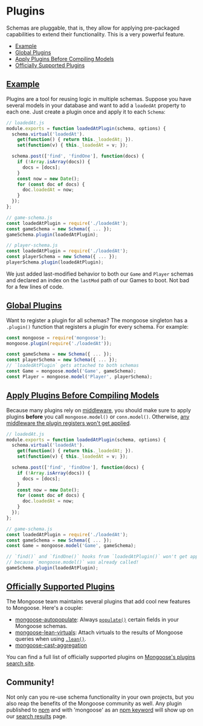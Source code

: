 # Plugins

Schemas are pluggable, that is, they allow for applying pre-packaged capabilities to extend their functionality. This is a very powerful feature.

<ul class="toc">
  <li><a href="#example">Example</a></li>
  <li><a href="#global">Global Plugins</a></li>
  <li><a href="#apply-plugins-before-compiling-models">Apply Plugins Before Compiling Models</a></li>
  <li><a href="#official">Officially Supported Plugins</a></li>
</ul>

<h2 id="example"><a href="#example">Example</a></h2>

Plugins are a tool for reusing logic in multiple schemas. Suppose you have
several models in your database and want to add a `loadedAt` property
to each one. Just create a plugin once and apply it to each `Schema`:

```javascript
// loadedAt.js
module.exports = function loadedAtPlugin(schema, options) {
  schema.virtual('loadedAt').
    get(function() { return this._loadedAt; }).
    set(function(v) { this._loadedAt = v; });

  schema.post(['find', 'findOne'], function(docs) {
    if (!Array.isArray(docs)) {
      docs = [docs];
    }
    const now = new Date();
    for (const doc of docs) {
      doc.loadedAt = now;
    }
  });
};

// game-schema.js
const loadedAtPlugin = require('./loadedAt');
const gameSchema = new Schema({ ... });
gameSchema.plugin(loadedAtPlugin);

// player-schema.js
const loadedAtPlugin = require('./loadedAt');
const playerSchema = new Schema({ ... });
playerSchema.plugin(loadedAtPlugin);
```

We just added last-modified behavior to both our `Game` and `Player` schemas and declared an index on the `lastMod` path of our Games to boot. Not bad for a few lines of code.

<h2 id="global"><a href="#global">Global Plugins</a></h2>

Want to register a plugin for all schemas? The mongoose singleton has a
`.plugin()` function that registers a plugin for every schema. For
example:

```javascript
const mongoose = require('mongoose');
mongoose.plugin(require('./loadedAt'));

const gameSchema = new Schema({ ... });
const playerSchema = new Schema({ ... });
// `loadedAtPlugin` gets attached to both schemas
const Game = mongoose.model('Game', gameSchema);
const Player = mongoose.model('Player', playerSchema);
```

<h2 id="apply-plugins-before-compiling-models"><a href="#apply-plugins-before-compiling-models">Apply Plugins Before Compiling Models</a></h2>

Because many plugins rely on [middleware](middleware.html), you should make sure to apply plugins **before**
you call `mongoose.model()` or `conn.model()`. Otherwise, [any middleware the plugin registers won't get applied](middleware.html#defining).

```javascript
// loadedAt.js
module.exports = function loadedAtPlugin(schema, options) {
  schema.virtual('loadedAt').
    get(function() { return this._loadedAt; }).
    set(function(v) { this._loadedAt = v; });

  schema.post(['find', 'findOne'], function(docs) {
    if (!Array.isArray(docs)) {
      docs = [docs];
    }
    const now = new Date();
    for (const doc of docs) {
      doc.loadedAt = now;
    }
  });
};

// game-schema.js
const loadedAtPlugin = require('./loadedAt');
const gameSchema = new Schema({ ... });
const Game = mongoose.model('Game', gameSchema);

// `find()` and `findOne()` hooks from `loadedAtPlugin()` won't get applied
// because `mongoose.model()` was already called!
gameSchema.plugin(loadedAtPlugin);
```

<h2 id="official"><a href="#official">Officially Supported Plugins</a></h2>

The Mongoose team maintains several plugins that add cool new features to
Mongoose. Here's a couple:

* [mongoose-autopopulate](http://plugins.mongoosejs.io/plugins/autopopulate): Always [`populate()`](populate.html) certain fields in your Mongoose schemas.
* [mongoose-lean-virtuals](http://plugins.mongoosejs.io/plugins/lean-virtuals): Attach virtuals to the results of Mongoose queries when using [`.lean()`](api/query.html#query_Query-lean).
* [mongoose-cast-aggregation](https://www.npmjs.com/package/mongoose-cast-aggregation)

You can find a full list of officially supported plugins on [Mongoose's plugins search site](https://plugins.mongoosejs.io/).

## Community!

Not only can you re-use schema functionality in your own projects, but you
also reap the benefits of the Mongoose community as well. Any plugin
published to [npm](https://npmjs.org/) and with
'mongoose' as an [npm keyword](https://docs.npmjs.com/files/package.json#keywords)
will show up on our [search results](http://plugins.mongoosejs.io) page.
